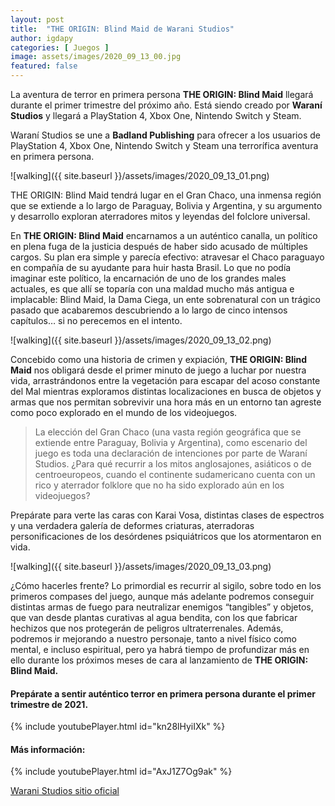 ```yaml
---
layout: post
title:  "THE ORIGIN: Blind Maid de Warani Studios"
author: igdapy
categories: [ Juegos ]
image: assets/images/2020_09_13_00.jpg
featured: false
---
```

La aventura de terror en primera persona **THE ORIGIN: Blind Maid** llegará durante el primer trimestre del próximo año.
Está siendo creado por **Waraní Studios** y llegará a PlayStation 4, Xbox One, Nintendo Switch y Steam.

Waraní Studios se une a **Badland Publishing** para ofrecer a los usuarios de PlayStation 4, Xbox One, Nintendo Switch y Steam una terrorífica aventura en primera persona.

![walking]({{ site.baseurl }}/assets/images/2020_09_13_01.png)

THE ORIGIN: Blind Maid tendrá lugar en el Gran Chaco, una inmensa región que se extiende a lo largo de Paraguay, Bolivia y Argentina, y su argumento y desarrollo exploran aterradores mitos y leyendas del folclore universal.

En **THE ORIGIN: Blind Maid** encarnamos a un auténtico canalla, un político en plena fuga de la justicia después de haber sido acusado de múltiples cargos. Su plan era simple y parecía efectivo: atravesar el Chaco paraguayo en compañía de su ayudante para huir hasta Brasil. Lo que no podía imaginar este político, la encarnación de uno de los grandes males actuales, es que allí se toparía con una maldad mucho más antigua e implacable: Blind Maid, la Dama Ciega, un ente sobrenatural con un trágico pasado que acabaremos descubriendo a lo largo de cinco intensos capítulos… si no perecemos en el intento.

![walking]({{ site.baseurl }}/assets/images/2020_09_13_02.png)

Concebido como una historia de crimen y expiación, **THE ORIGIN: Blind Maid** nos obligará desde el primer minuto de juego a luchar por nuestra vida, arrastrándonos entre la vegetación para escapar del acoso constante del Mal mientras exploramos distintas localizaciones en busca de objetos y armas que nos permitan sobrevivir una hora más en un entorno tan agreste como poco explorado en el mundo de los videojuegos.

>La elección del Gran Chaco (una vasta región geográfica que se extiende entre Paraguay, Bolivia y Argentina), como escenario del juego es toda una declaración de intenciones por parte de Waraní Studios. ¿Para qué recurrir a los mitos anglosajones, asiáticos o de centroeuropeos, cuando el continente sudamericano cuenta con un rico y aterrador folklore que no ha sido explorado aún en los videojuegos? 

Prepárate para verte las caras con Karai Vosa, distintas clases de espectros y una verdadera galería de deformes criaturas, aterradoras personificaciones de los desórdenes psiquiátricos que los atormentaron en vida.

![walking]({{ site.baseurl }}/assets/images/2020_09_13_03.png)

¿Cómo hacerles frente? Lo primordial es recurrir al sigilo, sobre todo en los primeros compases del juego, aunque más adelante podremos conseguir distintas armas de fuego para neutralizar enemigos “tangibles” y objetos, que van desde plantas curativas al agua bendita, con los que fabricar hechizos que nos protegerán de peligros ultraterrenales. Además, podremos ir mejorando a nuestro personaje, tanto a nivel físico como mental, e incluso espiritual, pero ya habrá tiempo de profundizar más en ello durante los próximos meses de cara al lanzamiento de **THE ORIGIN: Blind Maid.**

#### Prepárate a sentir auténtico terror en primera persona durante el primer trimestre de 2021.

{% include youtubePlayer.html id="kn28lHyiIXk" %}

#### Más información:

{% include youtubePlayer.html id="AxJ1Z7Og9ak" %}

[Warani Studios sitio oficial][web]

[web]:https://waranistudios.com/
